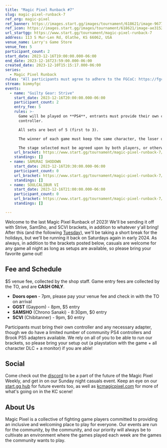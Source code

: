 ```yaml
---
title: "Magic Pixel Runback #7"
slug: magic-pixel-runback-7
ref_org: magic-pixel
ref_banner: https://images.start.gg/images/tournament/618621/image-96773aa43c1777cf6c56cc173b8559a7.png?ehk=G2eCdRf04qT7niqF0pQaV6EXenaW%2B0PXW%2FlktWw5Xew%3D&ehkOptimized=EYhxdGwlPg7IOPKCu%2FhqOLTcmz6Gnhxk2qBunabVcao%3D
ref_icon: https://images.start.gg/images/tournament/618621/image-ae3152f7339355f40eadd3c1594a8da4.png?ehk=S8KTJ35fhuDYrlO5zer784%2BgVnBvp9HITwNg6jA7dRo%3D&ehkOptimized=gFUz6oipnOLAs3nK73uHcgd%2B1ySjPP3qVyMSD%2FVjK8s%3D
url_startgg: https://www.start.gg/tournament/magic-pixel-runback-7
address: 113 S Mur-Len Rd, Olathe, KS 66062, USA
venue_name: Larry's Game Store
venue_fee: 5
participant_count: 2
start_date: 2023-12-16T19:00:00.000-06:00
end_date: 2023-12-16T23:59:00.000-06:00
created_date: 2023-12-10T15:15:17.000-06:00
series:
  - Magic Pixel Runback
rules: "All participants must agree to adhere to the FGCoC: https://fgcoc.com/"
stream: bimmyfgc
events:
  - name: "Guilty Gear: Strive"
    start_date: 2023-12-16T20:00:00.000-06:00
    participant_count: 2
    entry_fee: 5
    rules: >-
      Game will be played on **PS4**, entrants must provide their own compatible
      controller.  

      All sets are best of 5 (first to 3).  

      The winner of each game must keep the same character, the loser of that game may switch characters.  

      The stage selected must be agreed upon by both players, or otherwise selected at random.
    url_bracket: https://www.start.gg/tournament/magic-pixel-runback-7/events/strive/brackets/1533600/2306275
    standings: []
  - name: SAMURAI SHODOWN
    start_date: 2023-12-16T20:30:00.000-06:00
    participant_count: 0
    url_bracket: https://www.start.gg/tournament/magic-pixel-runback-7/events/samurai-shodown/brackets/1533611/2306286
    standings: []
  - name: SOULCALIBUR VI
    start_date: 2023-12-16T21:00:00.000-06:00
    participant_count: 0
    url_bracket: https://www.start.gg/tournament/magic-pixel-runback-7/events/scvi-double-elimination/brackets/1533604/2306279
    standings: []

---
```


Welcome to the last Magic Pixel Runback of 2023! We'll be sending it off with Strive, SamSho, and SCVI brackets, in addition to whatever y'all bring! After this (and the following [Tuesday](https://kcmagicpixel.com/)), we'll be taking a short break for the holidays, but we'll be running it back on Saturdays again in early 2024. As always, in addition to the brackets posted below, casuals are welcome for any game all night as long as setups are available, so please bring your favorite game out!

## Fee and Schedule
$5 venue fee, collected by the shop staff. Game entry fees are collected by the TO, and are **CASH ONLY**. 

- **Doors open** - 7pm, please pay your venue fee and check in with the TO on arrival
- **GGST** (Gaypom) - 8pm, $5 entry
- **SAMSHO** (Chrono Sanaki) - 8:30pm, $0 entry 
- **SCVI** (Chibitanner) - 9pm, $0 entry

Participants must bring their own controller and any necessary adapter, though we do have a limited number of community PS4 controllers and Brook PS5 adapters available. We rely on all of you to be able to run our brackets, so please bring your setup out (a playstation with the game + all character DLC + a monitor) if you are able!  

## Social
Come check out the [discord](https://discord.gg/jkmn6CVrrQ) to be a part of the future of the Magic Pixel Weekly, and get in on our Sunday night casuals event. Keep an eye on our [start.gg hub](https://www.start.gg/hub/magic-pixel) for future events too, as well as [kcmagicpixel.com](https://kcmagicpixel.com) for more of what's going on in the KC scene!

## About Us

Magic Pixel is a collective of fighting game players committed to providing an inclusive and welcoming place to play for everyone. Our events are run for the community, by the community, and our priority will always be to cultivate an environment where the games played each week are the games the community wants to play.
  